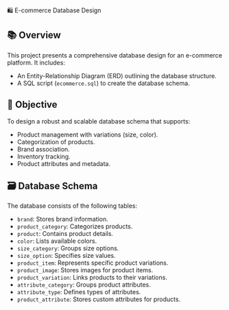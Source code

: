  🛍️ E-commerce Database Design

## 📚 Overview

This project presents a comprehensive database design for an e-commerce platform. It includes:

- An Entity-Relationship Diagram (ERD) outlining the database structure.
- A SQL script (`ecommerce.sql`) to create the database schema.

## 🎯 Objective

To design a robust and scalable database schema that supports:

- Product management with variations (size, color).
- Categorization of products.
- Brand association.
- Inventory tracking.
- Product attributes and metadata.

## 🗃️ Database Schema

The database consists of the following tables:

- `brand`: Stores brand information.
- `product_category`: Categorizes products.
- `product`: Contains product details.
- `color`: Lists available colors.
- `size_category`: Groups size options.
- `size_option`: Specifies size values.
- `product_item`: Represents specific product variations.
- `product_image`: Stores images for product items.
- `product_variation`: Links products to their variations.
- `attribute_category`: Groups product attributes.
- `attribute_type`: Defines types of attributes.
- `product_attribute`: Stores custom attributes for products.
